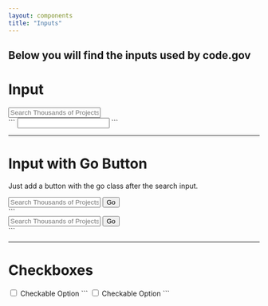```yaml
---
layout: components
title: "Inputs"
---
```


## Below you will find the inputs used by code.gov

# Input
<div class="banner">
  <input placeholder="Search Thousands of Projects...">
</div>
```
<input>
```

---

# Input with Go Button
Just add a button with the go class after the search input.
<div class="banner">
  <input placeholder="Search Thousands of Projects...">
  <button class="go">Go</button>
</div>
```
<div class="banner">
  <input placeholder="Search Thousands of Projects...">
  <button class="go">Go</button>
</div>
```

---

# Checkboxes
<input id="checkbox-1" type="checkbox">
<label for="checkbox-1">Checkable Option</label>
```
<input type="checkbox">
<label>Checkable Option</label>
```
